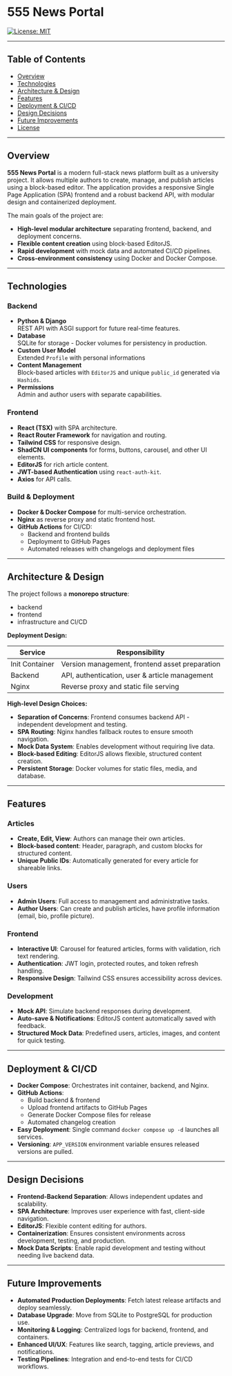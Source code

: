# 555 News Portal

[![License: MIT](https://img.shields.io/badge/License-MIT-yellow.svg)](LICENSE)

---

## Table of Contents

- [Overview](#overview)
- [Technologies](#technologies)
- [Architecture & Design](#architecture--design)
- [Features](#features)
- [Deployment & CI/CD](#deployment--cicd)
- [Design Decisions](#design-decisions)
- [Future Improvements](#future-improvements)
- [License](#license)

---

## Overview

**555 News Portal** is a modern full-stack news platform built as a university project. It allows multiple authors to create, manage, and publish articles using a block-based editor. The application provides a responsive Single Page Application (SPA) frontend and a robust backend API, with modular design and containerized deployment.  

The main goals of the project are:

- **High-level modular architecture** separating frontend, backend, and deployment concerns.
- **Flexible content creation** using block-based EditorJS.
- **Rapid development** with mock data and automated CI/CD pipelines.
- **Cross-environment consistency** using Docker and Docker Compose.

---

## Technologies

### Backend

- **Python & Django**  
  REST API with ASGI support for future real-time features.
- **Database**  
  SQLite for storage - Docker volumes for persistency in production.
- **Custom User Model**  
  Extended `Profile` with personal informations
- **Content Management**  
  Block-based articles with `EditorJS` and unique `public_id` generated via `Hashids`.
- **Permissions**  
  Admin and author users with separate capabilities.

### Frontend

- **React (TSX)** with SPA architecture.
- **React Router Framework** for navigation and routing.
- **Tailwind CSS** for responsive design.
- **ShadCN UI components** for forms, buttons, carousel, and other UI elements.
- **EditorJS** for rich article content.
- **JWT-based Authentication** using `react-auth-kit`.
- **Axios** for API calls.

### Build & Deployment

- **Docker & Docker Compose** for multi-service orchestration.
- **Nginx** as reverse proxy and static frontend host.
- **GitHub Actions** for CI/CD:
  - Backend and frontend builds
  - Deployment to GitHub Pages
  - Automated releases with changelogs and deployment files

---

## Architecture & Design

The project follows a **monorepo structure**:
- backend
- frontend
- infrastructure and CI/CD

**Deployment Design:**

| Service        | Responsibility                                    |
|----------------|---------------------------------------------------|
| Init Container | Version management, frontend asset preparation    |
| Backend        | API, authentication, user & article management    |
| Nginx          | Reverse proxy and static file serving             |

**High-level Design Choices:**

- **Separation of Concerns**: Frontend consumes backend API - independent development and testing.
- **SPA Routing**: Nginx handles fallback routes to ensure smooth navigation.
- **Mock Data System**: Enables development without requiring live data.
- **Block-based Editing**: EditorJS allows flexible, structured content creation.
- **Persistent Storage**: Docker volumes for static files, media, and database.

---

## Features

### Articles

- **Create, Edit, View**: Authors can manage their own articles.
- **Block-based content**: Header, paragraph, and custom blocks for structured content.
- **Unique Public IDs**: Automatically generated for every article for shareable links.

### Users

- **Admin Users**: Full access to management and administrative tasks.
- **Author Users**: Can create and publish articles, have profile information (email, bio, profile picture).

### Frontend

- **Interactive UI**: Carousel for featured articles, forms with validation, rich text rendering.
- **Authentication**: JWT login, protected routes, and token refresh handling.
- **Responsive Design**: Tailwind CSS ensures accessibility across devices.

### Development

- **Mock API**: Simulate backend responses during development.
- **Auto-save & Notifications**: EditorJS content automatically saved with feedback.
- **Structured Mock Data**: Predefined users, articles, images, and content for quick testing.

---

## Deployment & CI/CD

- **Docker Compose**: Orchestrates init container, backend, and Nginx.
- **GitHub Actions**:
  - Build backend & frontend
  - Upload frontend artifacts to GitHub Pages
  - Generate Docker Compose files for release
  - Automated changelog creation
- **Easy Deployment**: Single command `docker compose up -d` launches all services.
- **Versioning**: `APP_VERSION` environment variable ensures released versions are pulled.

---

## Design Decisions

- **Frontend-Backend Separation**: Allows independent updates and scalability.
- **SPA Architecture**: Improves user experience with fast, client-side navigation.
- **EditorJS**: Flexible content editing for authors.
- **Containerization**: Ensures consistent environments across development, testing, and production.
- **Mock Data Scripts**: Enable rapid development and testing without needing live backend data.

---

## Future Improvements

- **Automated Production Deployments**: Fetch latest release artifacts and deploy seamlessly.
- **Database Upgrade**: Move from SQLite to PostgreSQL for production use.
- **Monitoring & Logging**: Centralized logs for backend, frontend, and containers.
- **Enhanced UI/UX**: Features like search, tagging, article previews, and notifications.
- **Testing Pipelines**: Integration and end-to-end tests for CI/CD workflows.
